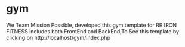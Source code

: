 # gym
 We Team Mission Possible, developed this gym template for RR IRON FITNESS includes both FrontEnd and BackEnd,To See this template by clicking on http://localhost/gym/index.php
